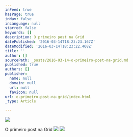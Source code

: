 ```yaml
---
inFeed: true
hasPage: true
inNav: false
inLanguage: null
starred: false
keywords: []
description: O primeiro post na Grid
datePublished: '2016-03-14T18:23:23.167Z'
dateModified: '2016-03-14T18:23:22.468Z'
title: ''
author: []
sourcePath: _posts/2016-03-14-o-primeiro-post-na-grid.md
published: true
authors: []
publisher:
  name: null
  domain: null
  url: null
  favicon: null
url: o-primeiro-post-na-grid/index.html
_type: Article

---
```

![](https://the-grid-user-content.s3-us-west-2.amazonaws.com/f8aed92c-95a8-4be3-9399-e1121e46fd07.jpg)

O primeiro post na Grid
![](https://the-grid-user-content.s3-us-west-2.amazonaws.com/152c6d8f-40a0-4861-a0ab-3689975b01f7.png)
![](https://the-grid-user-content.s3-us-west-2.amazonaws.com/65f9c9f7-f918-4155-99fc-8fa4c87b2d4c.png)